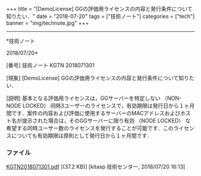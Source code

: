 ﻿+++
title = "[DemoLicense] GGの評価用ライセンスの内容と発行条件について知りたい．"
date = "2018-07-20"
tags = ["技術ノート"]
categories = ["tech"]
banner = "img/technote.jpg"
+++

-----------------------------------------------------------------------------------------------------------------------------

*技術ノート

2018/07/20*


[番号]
技術ノート KGTN 2018071301

[現象]
[DemoLicense] GGの評価用ライセンスの内容と発行条件について知りたい．

[説明]
基本となる評価用ライセンスは，GGサーバーを特定しない （NON-NODE LOCKED）
同時3ユーザーのライセンスで，有効期限は発行日から１ヶ月間です．案件の内容および評価に使用するサーバーのMACアドレスおよびホスト名が提示された場合は，そのGGサーバーに限り有効
（NODE LOCKED）
な希望する同時ユーザー数のライセンスを発行することが可能です．このライセンスについても有効期限は原則として発行日から１ヶ月間です．


### ファイル

 
 


[KGTN2018071301.pdf](http://techreport.kitasp.net/attachments/download/4103/KGTN2018071301.pdf)
 [(37.2 KB)] [kitasp 技術センター, 2018/07/20
16:13]


 


 

